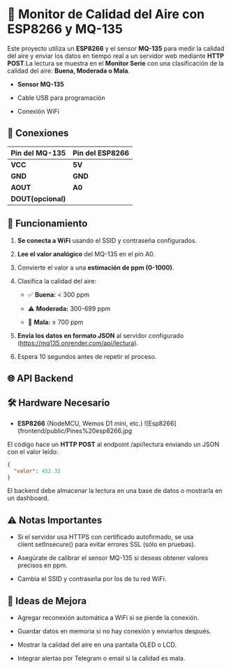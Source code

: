 🌿 Monitor de Calidad del Aire con ESP8266 y MQ-135
===================================================

Este proyecto utiliza un **ESP8266** y el sensor **MQ-135** para medir la calidad del aire y enviar los datos en tiempo real a un servidor web mediante **HTTP POST**.La lectura se muestra en el **Monitor Serie** con una clasificación de la calidad del aire: **Buena, Moderada o Mala**.


*   **Sensor MQ-135**
    
*   Cable USB para programación
    
*   Conexión WiFi
    

📌 Conexiones
-------------

| Pin del MQ-135 | Pin del ESP8266 |
|----------------|----------------|
| **VCC**        | **5V**         |
| **GND**        | **GND**        |
| **AOUT**       | **A0**         |
| **DOUT(opcional)**       |                |


📡 Funcionamiento
-----------------

1.  **Se conecta a WiFi** usando el SSID y contraseña configurados.
    
2.  **Lee el valor analógico** del MQ-135 en el pin A0.
    
3.  Convierte el valor a una **estimación de ppm (0-1000)**.
    
4.  Clasifica la calidad del aire:
    
    *   ✅ **Buena:** < 300 ppm
        
    *   ⚠️ **Moderada:** 300-699 ppm
        
    *   🚨 **Mala:** ≥ 700 ppm
        
5.  **Envía los datos en formato JSON** al servidor configurado (https://mq135.onrender.com/api/lectura).
    
6.  Espera 10 segundos antes de repetir el proceso.
    

🌐 API Backend
--------------
🛠️ Hardware Necesario
----------------------

*   **ESP8266** (NodeMCU, Wemos D1 mini, etc.)
    ![Esp8266](frontend/public/Pines%20esp8266.jpg

El código hace un **HTTP POST** al endpoint /api/lectura enviando un JSON con el valor leído:

```json
{
  "valor": 452.33
}  
```
El backend debe almacenar la lectura en una base de datos o mostrarla en un dashboard.

⚠️ Notas Importantes
--------------------

*   Si el servidor usa HTTPS con certificado autofirmado, se usa client.setInsecure() para evitar errores SSL (sólo en pruebas).
    
*   Asegúrate de calibrar el sensor MQ-135 si deseas obtener valores precisos en ppm.
    
*   Cambia el SSID y contraseña por los de tu red WiFi.
    

🚀 Ideas de Mejora
------------------

*   Agregar reconexión automática a WiFi si se pierde la conexión.
    
*   Guardar datos en memoria si no hay conexión y enviarlos después.
    
*   Mostrar la calidad del aire en una pantalla OLED o LCD.
    
*   Integrar alertas por Telegram o email si la calidad es mala.

